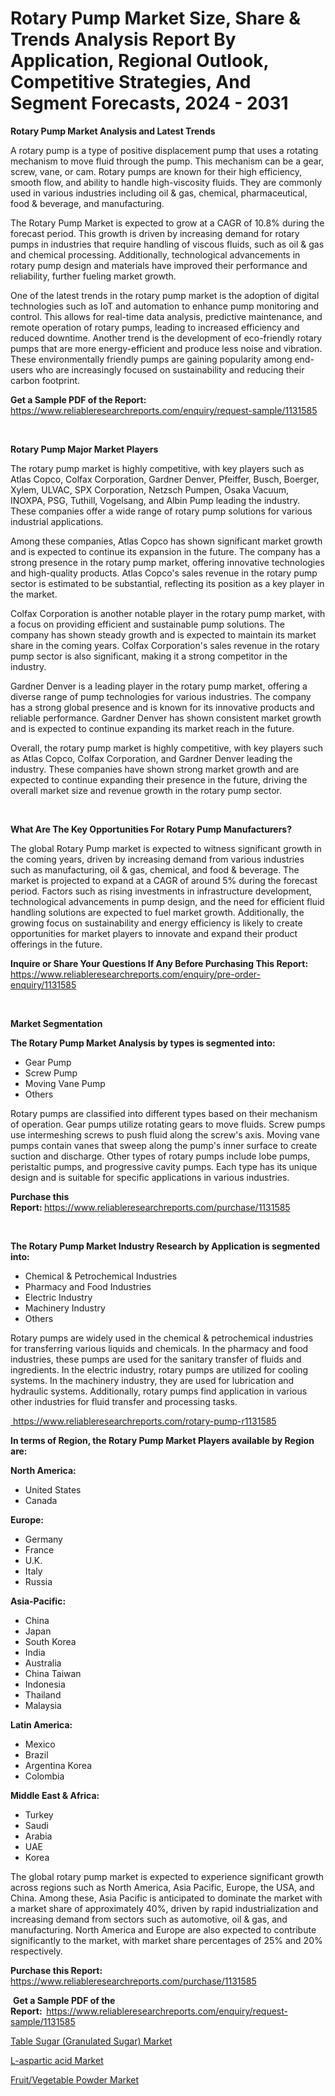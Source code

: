 <p><h1>Rotary Pump Market Size, Share & Trends Analysis Report By Application, Regional Outlook, Competitive Strategies, And Segment Forecasts, 2024 - 2031</h1></p><p><strong>Rotary Pump Market Analysis and Latest Trends</strong></p>
<p><p>A rotary pump is a type of positive displacement pump that uses a rotating mechanism to move fluid through the pump. This mechanism can be a gear, screw, vane, or cam. Rotary pumps are known for their high efficiency, smooth flow, and ability to handle high-viscosity fluids. They are commonly used in various industries including oil & gas, chemical, pharmaceutical, food & beverage, and manufacturing.</p><p>The Rotary Pump Market is expected to grow at a CAGR of 10.8% during the forecast period. This growth is driven by increasing demand for rotary pumps in industries that require handling of viscous fluids, such as oil & gas and chemical processing. Additionally, technological advancements in rotary pump design and materials have improved their performance and reliability, further fueling market growth.</p><p>One of the latest trends in the rotary pump market is the adoption of digital technologies such as IoT and automation to enhance pump monitoring and control. This allows for real-time data analysis, predictive maintenance, and remote operation of rotary pumps, leading to increased efficiency and reduced downtime. Another trend is the development of eco-friendly rotary pumps that are more energy-efficient and produce less noise and vibration. These environmentally friendly pumps are gaining popularity among end-users who are increasingly focused on sustainability and reducing their carbon footprint.</p></p>
<p><strong>Get a Sample PDF of the Report:&nbsp;</strong> <a href="https://www.reliableresearchreports.com/enquiry/request-sample/1131585">https://www.reliableresearchreports.com/enquiry/request-sample/1131585</a></p>
<p>&nbsp;</p>
<p><strong>Rotary Pump Major Market Players</strong></p>
<p><p>The rotary pump market is highly competitive, with key players such as Atlas Copco, Colfax Corporation, Gardner Denver, Pfeiffer, Busch, Boerger, Xylem, ULVAC, SPX Corporation, Netzsch Pumpen, Osaka Vacuum, INOXPA, PSG, Tuthill, Vogelsang, and Albin Pump leading the industry. These companies offer a wide range of rotary pump solutions for various industrial applications.</p><p>Among these companies, Atlas Copco has shown significant market growth and is expected to continue its expansion in the future. The company has a strong presence in the rotary pump market, offering innovative technologies and high-quality products. Atlas Copco's sales revenue in the rotary pump sector is estimated to be substantial, reflecting its position as a key player in the market.</p><p>Colfax Corporation is another notable player in the rotary pump market, with a focus on providing efficient and sustainable pump solutions. The company has shown steady growth and is expected to maintain its market share in the coming years. Colfax Corporation's sales revenue in the rotary pump sector is also significant, making it a strong competitor in the industry.</p><p>Gardner Denver is a leading player in the rotary pump market, offering a diverse range of pump technologies for various industries. The company has a strong global presence and is known for its innovative products and reliable performance. Gardner Denver has shown consistent market growth and is expected to continue expanding its market reach in the future.</p><p>Overall, the rotary pump market is highly competitive, with key players such as Atlas Copco, Colfax Corporation, and Gardner Denver leading the industry. These companies have shown strong market growth and are expected to continue expanding their presence in the future, driving the overall market size and revenue growth in the rotary pump sector.</p></p>
<p>&nbsp;</p>
<p><strong>What Are The Key Opportunities For Rotary Pump Manufacturers?</strong></p>
<p><p>The global Rotary Pump market is expected to witness significant growth in the coming years, driven by increasing demand from various industries such as manufacturing, oil & gas, chemical, and food & beverage. The market is projected to expand at a CAGR of around 5% during the forecast period. Factors such as rising investments in infrastructure development, technological advancements in pump design, and the need for efficient fluid handling solutions are expected to fuel market growth. Additionally, the growing focus on sustainability and energy efficiency is likely to create opportunities for market players to innovate and expand their product offerings in the future.</p></p>
<p><strong>Inquire or Share Your Questions If Any Before Purchasing This Report:</strong> <a href="https://www.reliableresearchreports.com/enquiry/pre-order-enquiry/1131585">https://www.reliableresearchreports.com/enquiry/pre-order-enquiry/1131585</a></p>
<p>&nbsp;</p>
<p><strong>Market Segmentation</strong></p>
<p><strong>The Rotary Pump Market Analysis by types is segmented into:</strong></p>
<p><ul><li>Gear Pump</li><li>Screw Pump</li><li>Moving Vane Pump</li><li>Others</li></ul></p>
<p><p>Rotary pumps are classified into different types based on their mechanism of operation. Gear pumps utilize rotating gears to move fluids. Screw pumps use intermeshing screws to push fluid along the screw's axis. Moving vane pumps contain vanes that sweep along the pump's inner surface to create suction and discharge. Other types of rotary pumps include lobe pumps, peristaltic pumps, and progressive cavity pumps. Each type has its unique design and is suitable for specific applications in various industries.</p></p>
<p><strong>Purchase this Report:&nbsp;</strong><a href="https://www.reliableresearchreports.com/purchase/1131585">https://www.reliableresearchreports.com/purchase/1131585</a></p>
<p>&nbsp;</p>
<p><strong>The Rotary Pump Market Industry Research by Application is segmented into:</strong></p>
<p><ul><li>Chemical & Petrochemical Industries</li><li>Pharmacy and Food Industries</li><li>Electric Industry</li><li>Machinery Industry</li><li>Others</li></ul></p>
<p><p>Rotary pumps are widely used in the chemical & petrochemical industries for transferring various liquids and chemicals. In the pharmacy and food industries, these pumps are used for the sanitary transfer of fluids and ingredients. In the electric industry, rotary pumps are utilized for cooling systems. In the machinery industry, they are used for lubrication and hydraulic systems. Additionally, rotary pumps find application in various other industries for fluid transfer and processing tasks.</p></p>
<p><a href="https://www.reliableresearchreports.com/rotary-pump-r1131585">&nbsp;https://www.reliableresearchreports.com/rotary-pump-r1131585</a></p>
<p><strong>In terms of Region, the Rotary Pump Market Players available by Region are:</strong></p>
<p>
    <p> <strong> North America: </strong>
        <ul>
            <li>United States</li>
            <li>Canada</li>
        </ul>
        </p> 
    <p> <strong> Europe: </strong>
        <ul>
            <li>Germany</li>
            <li>France</li>
            <li>U.K.</li>
            <li>Italy</li>
            <li>Russia</li>
        </ul>
        </p> 
    <p> <strong> Asia-Pacific: </strong>
        <ul>
            <li>China</li>
            <li>Japan</li>
            <li>South Korea</li>
            <li>India</li>
            <li>Australia</li>
            <li>China Taiwan</li>
            <li>Indonesia</li>
            <li>Thailand</li>
            <li>Malaysia</li>
        </ul>
        </p> 
    <p> <strong> Latin America: </strong>
        <ul>
            <li>Mexico</li>
            <li>Brazil</li>
            <li>Argentina Korea</li>
            <li>Colombia</li>
        </ul>
        </p> 
    <p> <strong> Middle East & Africa: </strong>
        <ul>
            <li>Turkey</li>
            <li>Saudi</li>
            <li>Arabia</li>
            <li>UAE</li>
            <li>Korea</li>
        </ul>
    </p>
    </p>
<p><p>The global rotary pump market is expected to experience significant growth across regions such as North America, Asia Pacific, Europe, the USA, and China. Among these, Asia Pacific is anticipated to dominate the market with a market share of approximately 40%, driven by rapid industrialization and increasing demand from sectors such as automotive, oil & gas, and manufacturing. North America and Europe are also expected to contribute significantly to the market, with market share percentages of 25% and 20% respectively.</p></p>
<p><strong>Purchase this Report: </strong><a href="https://www.reliableresearchreports.com/purchase/1131585">https://www.reliableresearchreports.com/purchase/1131585</a></p>
<p>&nbsp;<strong>Get a Sample PDF of the Report:&nbsp;&nbsp;</strong><a href="https://www.reliableresearchreports.com/enquiry/request-sample/1131585">https://www.reliableresearchreports.com/enquiry/request-sample/1131585</a></p>
<p><strong></strong></p>
<p><p><a href="https://github.com/mqlmqing52/Market-Research-Report-List-1/blob/main/table-sugar-granulated-sugar-market.md">Table Sugar (Granulated Sugar) Market</a></p><p><a href="https://github.com/elizabethdagraca/Market-Research-Report-List-4/blob/main/l-aspartic-acid-market.md">L-aspartic acid Market</a></p><p><a href="https://github.com/santosh758595/Market-Research-Report-List-5/blob/main/fruitvegetable-powder-market.md">Fruit/Vegetable Powder Market</a></p></p>